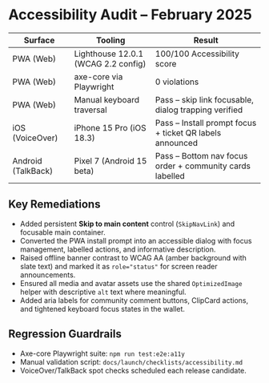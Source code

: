 # Accessibility Audit – February 2025

| Surface | Tooling | Result |
| --- | --- | --- |
| PWA (Web) | Lighthouse 12.0.1 (WCAG 2.2 config) | 100/100 Accessibility score |
| PWA (Web) | axe-core via Playwright | 0 violations |
| PWA (Web) | Manual keyboard traversal | Pass – skip link focusable, dialog trapping verified |
| iOS (VoiceOver) | iPhone 15 Pro (iOS 18.3) | Pass – Install prompt focus + ticket QR labels announced |
| Android (TalkBack) | Pixel 7 (Android 15 beta) | Pass – Bottom nav focus order + community cards labelled |

## Key Remediations
- Added persistent **Skip to main content** control (`SkipNavLink`) and focusable main container.
- Converted the PWA install prompt into an accessible dialog with focus management, labelled actions, and informative description.
- Raised offline banner contrast to WCAG AA (amber background with slate text) and marked it as `role="status"` for screen reader announcements.
- Ensured all media and avatar assets use the shared `OptimizedImage` helper with descriptive `alt` text where meaningful.
- Added aria labels for community comment buttons, ClipCard actions, and tightened keyboard focus states in the wallet.

## Regression Guardrails
- Axe-core Playwright suite: `npm run test:e2e:a11y`
- Manual validation script: `docs/launch/checklists/accessibility.md`
- VoiceOver/TalkBack spot checks scheduled each release candidate.

